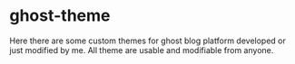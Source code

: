 ghost-theme
===========

Here there are some custom themes for ghost blog platform developed or just modified by me.
All theme are usable and modifiable from anyone.
